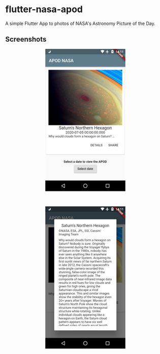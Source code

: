# flutter-nasa-apod
A simple Flutter App to photos of NASA's Astronomy Picture of the Day.

## Screenshots

<p align="center">
  <img src="img1.png" style="width: 50%;">
</p>
<br>
<p align="center">
  <img src="img2.png" style="width: 50%;">
</p>
